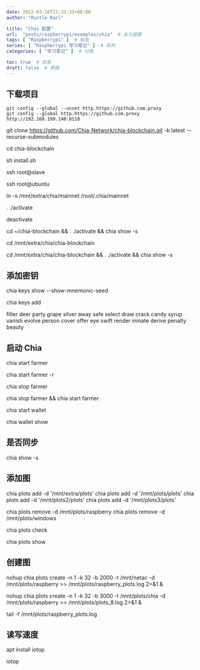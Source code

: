 ```yaml
---
date: 2022-03-16T21:33:33+08:00
author: "Rustle Karl"

title: "Chai 配置"
url:  "posts/raspberrypi/examples/chia"  # 永久链接
tags: [ "Raspberrypi" ]  # 标签
series: [ "Raspberrypi 学习笔记" ]  # 系列
categories: [ "学习笔记" ]  # 分类

toc: true  # 目录
draft: false  # 草稿
---
```


## 下载项目

```shell
git config --global --unset http.https://github.com.proxy
git config --global http.https://github.com.proxy http://192.168.199.140:8118
```

git clone https://github.com/Chia-Network/chia-blockchain.git -b latest --recurse-submodules

cd chia-blockchain

sh install.sh

ssh root@slave

ssh root@ubuntu

ln -s  /mnt/extra/chia/mainnet /root/.chia/mainnet

. ./activate

deactivate

cd ~/chia-blockchain && . ./activate && chia show -s

cd /mnt/extra/chia/chia-blockchain

cd /mnt/extra/chia/chia-blockchain && . ./activate && chia show -s

## 添加密钥

chia keys show --show-mnemonic-seed

chia keys add

filter deer party grape silver away safe select draw crack candy syrup vanish evolve person cover offer eye swift render inmate derive penalty beauty

## 启动 Chia

chia start farmer

chia start farmer -r

chia stop farmer

chia stop farmer && chia start farmer

chia start wallet

chia wallet show


## 是否同步

chia show -s

## 添加图

chia plots add -d '/mnt/extra/plots'
chia plots add -d '/mnt/plots/plots'
chia plots add -d '/mnt/plots2/plots'
chia plots add -d '/mnt/plots3/plots'

chia plots remove -d /mnt/plots/raspberry
chia plots remove -d /mnt/plots/windows

chia plots check

chia plots show

## 创建图

nohup chia plots create -n 1 -k 32 -b 2000 -t /mnt/netac -d /mnt/plots/raspberry >> /mnt/plots/raspberry_plots.log 2>&1 &

nohup chia plots create -n 1 -k 32 -b 3000 -t /mnt/plots/chia -d /mnt/plots/raspberry >> /mnt/plots/plots_8.log 2>&1 &

tail -f /mnt/plots/raspberry_plots.log

## 读写速度

apt install iotop

iotop
